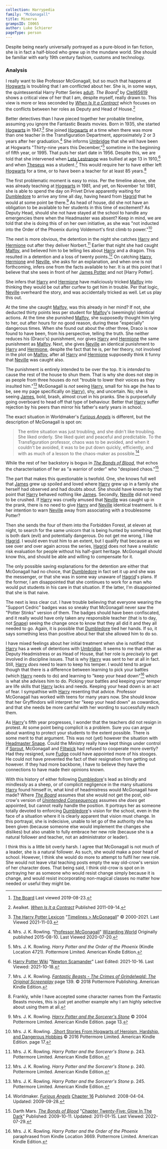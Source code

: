 ```yaml
---
collection: Harrypedia
family: "McGonagall"
title: Minerva
grampsID: I0065
author: Luke Schierer
pageType: person
---
```


Despite being nearly universally portrayed as a pure-blood in fan fiction, she is in fact a half-blood who grew up in the mundane world. She should be familiar with early 19th century fashion, customs and technology.

### Analysis

I really want to like Professor McGonagall, but so much that happens at
[Hogwarts] is troubling that I am conflicted about her. She is, in some ways,
the quintessential Harry Potter Series [adult]. _The Board_[^190823-1] by
[Clell65619][dmffan] shows a critical view of her that I am, despite myself,
really drawn to. This view is more or less seconded by _[When Is It a
Contract][WIIAC]_ which focuses on the conflicts between her roles as Deputy and
Head of House.[^210322-2]

[adult]: ../../adults

Better detectives than I have pieced together her probable timeline, assuming
you ignore the Fantastic Beasts movies. Born in 1935, she started [Hogwarts]
in 1947.[^211103-1] She joined [Hogwarts] at a time when there was more than one teacher in the Transfiguration Department, approximately 2 or 3 years after her graduation.[^200720-7] She informs [Umbridge] that she will have been at Hogwarts "Thirty-nine years this December,"[^200720-8] sometime in the beginning of fifth year, or 1995. That puts her start date in 1956. Despite this, we are told that she intervened when [Leta Lestrange][LL2] was bullied at age 13 in 1910,[^211018-1] and when [Theseus][TS1] was a student.[^211018-2] This would require her to have either left [Hogwarts] for a time, or to have been a teacher for at least 85 years.[^211018-3]

[LL2]: ../../lestrange/leta/
[Umbridge]: ../../Umbridge/Delores_Jane/
[TS1]: ../../scamander/theseus/

The first problematic moment is easy to miss. Per the timeline above, she was
already teaching at [Hogwarts] in 1981, and yet, on November 1st 1981, she is
able to spend the day on Privet Drive apparently waiting for [Dumbledore][AD1]
to arrive any time all day, having heard from [Hagrid] that he would at some
point be there.[^220927-5] As head of house, did she not have an obligation to
be available to her students in this time of excitement? As Deputy Head,
should she not have stayed at the school to handle any emergencies there when
the Headmaster was absent? Keep in mind, we are told that she is doing this of
on her own initiative, as she was "not inducted into the Order of the Phoenix
during Voldemort's first climb to power."[^220927-6]

[^220927-5]:
    Mrs. J. K. Rowling.
    _[Harry Potter and the Sorcerer's Stone](https://www.librarything.com/work/5403381/book/225886281)_
    © 2004 Pottermore Limited. American Kindle Edition. page 13.

[^220927-6]:
    Mrs. J. K. Rowling.
    \_[Short Stories From Hogwarts of Heroism, Hardship, and Dangerous Hobbies](https://www.librarything.com/work/18275508/book/226231606)
    © 2016 Pottermore Limited. American Kindle Edition. page 17.

The next is more obvious, the detention in the night she catches [Harry]
and [Hermione] out after they deliver Norbert.[^210429-1] Earlier that
night she had caught [Malfoy][Draco], and believed him to be telling lies about
[Harry] and a dragon. This resulted in a detention and a loss of twenty
points.[^210429-2] On catching [Harry], [Hermione] and [Neville], she
asks for an explanation, and when one is not forthcoming, infers one from the
facts available to her. It is at this point that I believe that she sees in
front of her [James Potter][James] and not [Harry Potter].

She infers that [Harry] and [Hermione] have maliciously tricked
[Malfoy][Draco] into thinking they would be out after curfew to get him in
trouble. Per that logic, [Neville] overheard the story, and was accidentally
tricked as well. Let us play this out.

At the time she caught [Malfoy][Draco], was this already in her mind? If not, she deducted thirty points less per student for [Malfoy][Draco]'s (seemingly) identical actions. At the time she punished [Malfoy][Draco], she supposedly thought him lying to her, out after hours for no good reason, during these "especially" dangerous times. When she found out about the other three, Draco is now found to have been, from his perspective, telling the truth. She neither reduces his (Draco's) punishment, nor gives [Harry] and [Hermione] the same punishment as [Malfoy][Draco]. Next, she gives [Neville] an identical punishment to [Harry] and [Hermione], despite the fact that he is, per her theory, not involved in the plot on [Malfoy][Draco], after all [Harry] and [Hermione] supposedly think it funny that [Neville] was caught also.

The punishment is entirely intended to be over the top. It is _intended_ to
cause the rest of the house to shun them. That is why she does not step in as
people from three houses do not "trouble to lower their voices as they insulted
him."[^210504-2] McGonagall is _not_ seeing [Harry], small for his age (he
has to be, see my page specifically on [Harry]), shy, and uncertain. No; she
is seeing [James], bold, brash, almost cruel in his pranks. She is
purposefully going overboard to head off that type of behaviour. Better that
[Harry] suffer rejection by his peers than mirror his father's early years in
school.

[James]: ../../Potter/James/

The exact situation in Worldmaker's _[Furious Angels][WMFA1]_ is different, but
the description of McGonagall is spot on:

> The entire situation was just troubling, and she didn't like troubling. She
> liked orderly. She liked quiet and peaceful and predictable. To the
> Transfiguration professor, chaos was to be avoided, and when it couldn't be
> avoided, it was to be put down quickly, efficiently, and with as much of a
> lesson to the chaos-maker as possible.[^210922-2]

While the rest of her backstory is bogus in _[The Bonds of Blood][TBoB]_, that
echos the characterisation of her as "a warrior of order" who "despised
chaos."[^220729-2]

The part that makes this questionable is twofold. One, she knows full well that
[James] grew up spoiled and loved where [Harry] grew up in a family she
herself had observed and had doubts about. She should have known by that point
that [Harry] behaved nothing like [James]. Secondly, [Neville] did not
need to be crushed. If [Harry] was cruelly amused that [Neville] was caught up
in the prank, there is no need to give [Harry] and [Neville] identical
treatment. Is it her intention to warn [Neville] away from associating with a
troublesome Potter?

Then she sends the four of them into the Forbidden Forest, at eleven at night,
to search for the same unicorn that is being hunted by something that is both
dark (evil) and potentially dangerous. Do not get me wrong, I like [Hagrid].
I would even trust him to an extent, but I qualify that because as we see over
and over again across the series, [Hagrid] does not have a realistic risk
evaluation for people without his half-giant heritage. McGonagall should know
this, and should be able and willing to compensate for it.

[Hagrid]: ../../Hagrid/Rubeus/

The only possible saving explanations for the detention are either that
McGonagall had no choice, that [Dumbledore][AD1] in fact set it up and she was
the messenger, or that she was in some way unaware of [Hagrid]'s plans. If the
former, I am disappointed that she continues to work for a man who would put
students in his care in that situation. If the latter, I'm disappointed that
she is that naive.

The next is less clear cut. I have trouble believing that everyone wearing the
"Support Cedric" badges was so sneaky that McGonagall never saw the "Potter
Stinks" version of them. The badges should have been confiscated, and it really
would have only taken any responsible teacher (that is to day, not [Snape])
seeing the change once to know that they all did it and they all needed to go.
Again, it is possible that [Dumbledore][AD1] tied her hands. If so, it says
something less than positive about her that she allowed him to do so.

I have mixed feelings about her initial treatment when she is notified that
[Harry] has a week of detentions with [Umbridge]. It seems to me that either
as Deputy Headmistress or as Head of House, that her role is _precisely_ to get
involved in discipline issues. That is why [Harry] was sent to her at all in
fact. Still, [Harry] _does_ need to learn to keep his temper. I would tend
to argue though that there is a difference between learning to pick your battles
(which [Harry] needs to do) and learning to "keep your head down"[^210429-3]
which is what she advises him to do. Picking your battles and keeping your
temper are life skills that [Harry] lacks and needs. Keeping your head down is
an act of fear. I sympathise with [Harry] resenting that advice. Professor
McGonagall has worked with teens for many years now. She should know that her
Gryffindors will interpret her "keep your head down" as cowardice, and that she
needs be more careful with her wording to successfully reach them.

As [Harry]'s fifth year progresses, I wonder that the teachers did not resign
in protest. At some point being complicit is a problem. Sure you can argue
about wanting to protect your students to the extent possible. There is some
merit to that argument. This was not (yet) however the situation with
[Headmaster Snape][Snape]. Could the Ministry really have kept things under
control if [Sprout], McGonagall and [Flitwick] had refused to cooperate more
overtly? Had they resigned, sure [Fudge] could have appointed more of his
stooges. He could not have prevented the fact of their resignation from
getting out however. If they had more backbone, I have to believe they have
the connections to have made their opinions known.

[Sprout]: ../../Sprout/Pomona/
[Flitwick]: ../../flitwick/filus
[Fudge]: ../../fudge/cornelius_oswald

With this history of either following [Dumbledore][AD1]'s lead as blindly and
mindlessly as a sheep, or of complicit negligence in the many situations
[Harry] found himself in, what kind of headmistress would McGonagall have
made? Where _[The Board][CTB2]_ assumes that she would not get the post,
old-crow's version of _[Unintended Consequences][OCUC1]_ assumes she _does_ get
appointed, but cannot really handle the position. It portrays her as someone
totally devoted to enforcing [Dumbledore][AD1]'s vision for the school, even in
the face of a situation where it is clearly apparent that vision must change.
In this portrayal, she is indecisive, unable to let go of the authority she has
been given (because someone else would implement the changes she dislikes) but
also unable to fully embrace her new role (because she is a natural follower
and teacher, not an administrator or leader).

I think this is a little bit overly harsh. I agree that McGonagall is not much
of a leader, she is a natural follower. As such, she would make a poor head of
school. However, I think she would do more to attempt to fulfil her new role.
She would not leave vital teaching posts empty the way old-crow's version of her
character does. That being said, I think old-crow is spot on in portraying her
as someone who would resist change simply because it is change, and would resist
incorporating non-magical classes no matter how needed or useful they might be.

[Snape]: ../../Snape/Severus/
[James]: ../../Potter/James/
[Neville]: ../../Longbottom/Neville/
[Draco]: ../../Malfoy/Draco_Lucius/
[Harry]: ../../Potter/Harry_James/
[Hermione]: ../../Granger/Hermione_Jean/
[RBW1]: ../../Weasley/Ronald_Bilius/
[AD1]: ../../Dumbledore/Albus_Percival_Wulfric_Brian/
[Hogwarts]: ../../../Hogwarts/
[OCUC1]: https://www.fanfiction.net/s/13903544/
[CTB2]: https://archiveofourown.org/works/156533
[WMFA1]: https://www.fanfiction.net/s/4175909
[TBoB]: https://www.fanfiction.net/s/5435295

[^220729-2]:
    Darth Mars.
    _[The Bonds of Blood][TBoB]_
    "[Chapter Twenty-Five: Glow In The Dark](https://www.fanfiction.net/s/5435295/25/The-Bonds-of-Blood)"
    Published: 2009-10-11. Updated: 2011-01-15. Last Viewed: 2022-07-29.

[^211103-1]:
    [The Harry Potter Lexicon](https://www.hp-lexicon.org/)
    "[Timelines > McGonagall](https://www.hp-lexicon.org/timeline/character-timelines/mcgonagall/)"
    © 2000-2021. Last Viewed 2021-11-03.

[^210922-2]:
    Worldmaker.
    _[Furious Angels](https://www.fanfiction.net/s/4175909)_
    [Chapter 16](https://www.fanfiction.net/s/4175909/16/Furious-Angels)
    Published: 2008-04-04. Updated: 2009-09-28.

[^210504-2]:
    Mrs. J. K. Rowling. _Harry Potter and the Sorcerer's Stone_
    p. 245. Pottermore Limited. American Kindle Edition.

[^210429-1]:
    Mrs. J. K. Rowling. _Harry Potter and the Sorcerer's Stone_
    p. 243. Pottermore Limited. American Kindle Edition.

[^210429-2]:
    Mrs. J. K. Rowling. _Harry Potter and the Sorcerer's Stone_
    p. 240. Pottermore Limited. American Kindle Edition.

[^210429-3]:
    Mrs. J. K. Rowling. _Harry Potter and the Order of the Phoenix_
    paraphrased from Kindle Location 3669. Pottermore Limited. American Kindle Edition.

[dmffan]: https://deluded-musings.fanficauthors.net

[^210322-2]:
    Aealket.
    _[When Is It a Contract](https://www.fanfiction.net/s/7382549)_ Published 2011-09-14.

[WIIAC]: https://www.fanfiction.net/s/7382549

[^190823-1]:
    [The Board](https://deluded-musings.fanficauthors.net/The_Board/The_Board/)
    Last viewed 2019-08-23.

[^200720-7]:
    Mrs. J. K. Rowling.
    "[Professor McGonagall](https://www.wizardingworld.com/writing-by-jk-rowling/professor-mcgonagall)"
    [Wizarding World](https://www.wizardingworld.com/) Originally published
    2015-08-10. Last Viewed 2020-07-20.

[^200720-8]:
    Mrs. J. K. Rowling. _Harry Potter and the Order of the Phoenix_
    (Kindle Location 4721). Pottermore Limited. American Kindle Edition.

[^211018-1]:
    [Harry Potter Wiki](https://harrypotter.fandom.com/wiki)
    "[Newton Scamander](https://harrypotter.fandom.com/wiki/Newton_Scamander)"
    Last Edited: 2021-10-16. Last Viewed: 2021-10-18.

[^211018-2]:
    Mrs. J. K. Rowling.
    _[Fantastic Beasts - The Crimes of Grindelwald: The Original
    Screenplay](https://www.goodreads.com/book/show/39330961-fantastic-beasts---the-crimes-of-grindelwald)_
    page 139. © 2018 Pottermore Publishing. American Kindle Edition.

[^211018-3]:
    Frankly, while I have accepted some character names from
    the Fantastic Beasts movies, this is just yet another example why I am
    highly selective about using them at all.
